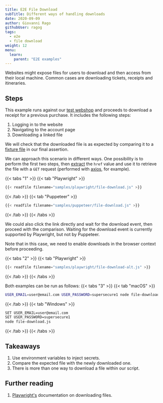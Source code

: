 ```yaml
---
title: E2E File Download
subTitle: Different ways of handling downloads
date: 2020-09-09
author: Giovanni Rago
githubUser: ragog
tags:
  - e2e
  - file download
weight: 12
menu:
  learn:
    parent: "E2E examples"
---
```


Websites might expose files for users to download and then access from their local machine. Common cases are downloading tickets, receipts and itineraries.

<!-- more -->

## Steps

This example runs against our [test webshop](https://danube-webshop.herokuapp.com/) and proceeds to download a receipt for a previous purchase. It includes the following steps:

1. Logging in to the website
2. Navigating to the account page
3. Downloading a linked file

We will check that the downloaded file is as expected by comparing it to a [fixture file](/learn/headless/test-data-intro) in our final assertion.

We can approach this scenario in different ways. One possibility is to perform the first two steps, then [extract](/learn/headless/basics-scraping/) the `href` value and use it to retrieve the file with a `GET` request (performed with [axios](https://github.com/axios/axios), for example).

{{< tabs "1" >}}
{{< tab "Playwright" >}}
```js {hl_lines=["23-28"]}
{{< readfile filename="samples/playwright/file-download.js" >}}
```
{{< /tab >}}
{{< tab "Puppeteer" >}}
```js {hl_lines=["29-35"]}
{{< readfile filename="samples/puppeteer/file-download.js" >}}
```
{{< /tab >}}
{{< /tabs >}}

We could also click the link directly and wait for the download event, then proceed with the comparison. Waiting for the download event is currently supported by Playwright, but not by Puppeteer.

Note that in this case, we need to enable downloads in the browser context before proceeding.

{{< tabs "2" >}}
{{< tab "Playwright" >}}
```js {hl_lines=["23-26"]}
{{< readfile filename="samples/playwright/file-download-alt.js" >}}
```
{{< /tab >}}
{{< /tabs >}}

Both examples can be run as follows:
{{< tabs "3" >}}
{{< tab "macOS" >}}
```sh
USER_EMAIL=user@email.com USER_PASSWORD=supersecure1 node file-download.js
```
{{< /tab >}}
{{< tab "Windows" >}}
```sh
SET USER_EMAIL=user@email.com
SET USER_PASSWORD=supersecure1
node file-download.js
```
{{< /tab >}}
{{< /tabs >}}

## Takeaways

1. Use environment variables to inject secrets.
2. Compare the expected file with the newly downloaded one.
3. There is more than one way to download a file within our script.

## Further reading

1. [Playwright's](https://playwright.dev/#version=v1.3.0&path=docs%2Fapi.md&q=class-download) documentation on downloading files.
